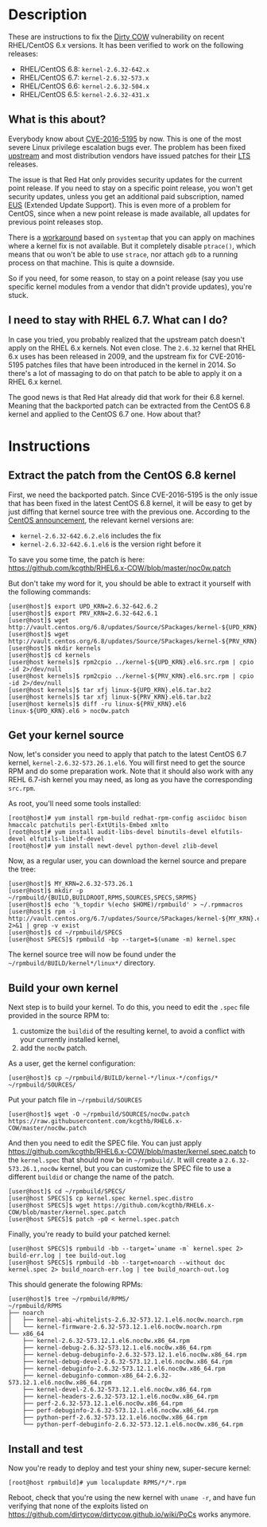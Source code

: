 # Description

These are instructions to fix the [Dirty COW](https://dirtycow.ninja) vulnerability on recent RHEL/CentOS 6.x versions.
It has been verified to work on the following releases:
* RHEL/CentOS 6.8: `kernel-2.6.32-642.x`
* RHEL/CentOS 6.7: `kernel-2.6.32-573.x`
* RHEL/CentOS 6.6: `kernel-2.6.32-504.x`
* RHEL/CentOS 6.5: `kernel-2.6.32-431.x`

## What is this about?

Everybody know about [CVE-2016-5195](https://access.redhat.com/security/vulnerabilities/2706661) by now. This is one of the most severe Linux privilege escalation bugs ever.  The problem has been fixed [upstream](https://git.kernel.org/cgit/linux/kernel/git/torvalds/linux.git/commit/?id=19be0eaffa3ac7d8eb6784ad9bdbc7d67ed8e619) and most distribution vendors have issued patches for their [LTS](https://en.wikipedia.org/wiki/Long-term_support) releases.

The issue is that Red Hat only provides security updates for the current point release. If you need to stay on a specific point release, you won't get security updates, unless you get an additional paid subscription, named [EUS](https://access.redhat.com/support/policy/updates/errata#Extended_Update_Support) (Extended Update Support). This is even more of a problem for CentOS, since when a new point release is made available, all updates for previous point releases stop.

There is a [workaround](bugzilla.redhat.com/show_bug.cgi?id=1384344#c13) based on `systemtap` that you can apply on machines where a kernel fix is not available. But it completely disable `ptrace()`, which means that ou won't be able to use `strace`, nor attach `gdb` to a running process on that machine. This is quite a downside.

So if you need, for some reason, to stay on a point release (say you use specific kernel modules from a vendor that didn't provide updates), you're stuck.

## I need to stay with RHEL 6.7. What can I do?

In case you tried, you probably realized that the upstream patch doesn't apply on the RHEL 6.x kernels. Not even close. The `2.6.32` kernel that RHEL 6.x uses has been released in 2009, and the upstream fix for CVE-2016-5195 patches files that have been introduced in the kernel in 2014. So there's a lot of massaging to do on that patch to be able to apply it on a RHEL 6.x kernel.

The good news is that Red Hat already did that work for their 6.8 kernel. Meaning that the backported patch can be extracted from the CentOS 6.8 kernel and applied to the CentOS 6.7 one. How about that?

# Instructions

## Extract the patch from the CentOS 6.8 kernel
First, we need the backported patch. Since CVE-2016-5195 is the only issue that has been fixed in the latest CentOS 6.8 kernel, it will be easy to get by just diffing that kernel source tree with the previous one. According to the [CentOS announcement](https://lists.centos.org/pipermail/centos-announce/2016-October/022134.html), the relevant kernel versions are:
* `kernel-2.6.32-642.6.2.el6` includes the fix
* `kernel-2.6.32-642.6.1.el6` is the version right before it

To save you some time, the patch is here: https://github.com/kcgthb/RHEL6.x-COW/blob/master/noc0w.patch

But don't take my word for it, you should be able to extract it yourself with the following commands:
```
[user@host]$ export UPD_KRN=2.6.32-642.6.2
[user@host]$ export PRV_KRN=2.6.32-642.6.1
[user@host]$ wget http://vault.centos.org/6.8/updates/Source/SPackages/kernel-${UPD_KRN}.el6.src.rpm
[user@host]$ wget http://vault.centos.org/6.8/updates/Source/SPackages/kernel-${PRV_KRN}.el6.src.rpm
[user@host]$ mkdir kernels
[user@host]$ cd kernels
[user@host kernels]$ rpm2cpio ../kernel-${UPD_KRN}.el6.src.rpm | cpio -id 2>/dev/null
[user@host kernels]$ rpm2cpio ../kernel-${PRV_KRN}.el6.src.rpm | cpio -id 2>/dev/null
[user@host kernels]$ tar xfj linux-${UPD_KRN}.el6.tar.bz2
[user@host kernels]$ tar xfj linux-${PRV_KRN}.el6.tar.bz2
[user@host kernels]$ diff -ru linux-${PRV_KRN}.el6 linux-${UPD_KRN}.el6 > noc0w.patch
```

## Get your kernel source
Now, let's consider you need to apply that patch to the latest CentOS 6.7 kernel, `kernel-2.6.32-573.26.1.el6`. You will first need to get the source RPM and do some preparation work. Note that it should also work with any REHL 6.7-ish kernel you may need, as long as you have the corresponding `src.rpm`.

As root, you'll need some tools installed:
```
[root@host]# yum install rpm-build redhat-rpm-config asciidoc bison hmaccalc patchutils perl-ExtUtils-Embed xmlto 
[root@host]# yum install audit-libs-devel binutils-devel elfutils-devel elfutils-libelf-devel
[root@host]# yum install newt-devel python-devel zlib-devel
```
Now, as a regular user, you can download the kernel source and prepare the tree:
```
[user@host]$ MY_KRN=2.6.32-573.26.1
[user@host]$ mkdir -p ~/rpmbuild/{BUILD,BUILDROOT,RPMS,SOURCES,SPECS,SRPMS}
[user@host]$ echo '%_topdir %(echo $HOME)/rpmbuild' > ~/.rpmmacros
[user@host]$ rpm -i http://vault.centos.org/6.7/updates/Source/SPackages/kernel-${MY_KRN}.el6.src.rpm 2>&1 | grep -v exist
[user@host]$ cd ~/rpmbuild/SPECS
[user@host SPECS]$ rpmbuild -bp --target=$(uname -m) kernel.spec
```
The kernel source tree will now be found under the `~/rpmbuild/BUILD/kernel*/linux*/` directory.

## Build your own kernel

Next step is to build your kernel. To do this, you need to edit the `.spec` file provided in the source RPM to:
 1. customize the `buildid` of the resulting kernel, to avoid a conflict with your currently installed kernel,
 2. add the `noc0w` patch.

As a user, get the kernel configuration:
```
[user@host]$ cp ~/rpmbuild/BUILD/kernel-*/linux-*/configs/* ~/rpmbuild/SOURCES/
```
Put your patch file in `~/rpmbuild/SOURCES`
```
[user@host]$ wget -O ~/rpmbuild/SOURCES/noc0w.patch https://raw.githubusercontent.com/kcgthb/RHEL6.x-COW/master/noc0w.patch
```
And then you need to edit the SPEC file. You can just apply https://github.com/kcgthb/RHEL6.x-COW/blob/master/kernel.spec.patch to the `kernel.spec` that should now be in `~/rpmbuild/`. It will create a `2.6.32-573.26.1,noc0w` kernel, but you can customize the SPEC file to use a different `buildid` or change the name of the patch.
```
[user@host]$ cd ~/rpmbuild/SPECS/
[user@host SPECS]$ cp kernel.spec kernel.spec.distro
[user@host SPECS]$ wget https://github.com/kcgthb/RHEL6.x-COW/blob/master/kernel.spec.patch 
[user@host SPECS]$ patch -p0 < kernel.spec.patch
```
Finally, you're ready to build your patched kernel:
```
[user@host SPECS]$ rpmbuild -bb --target=`uname -m` kernel.spec 2> build-err.log | tee build-out.log
[user@host SPECS]$ rpmbuild -bb --target=noarch --without doc kernel.spec 2> build_noarch-err.log | tee build_noarch-out.log
```
This should generate the folowing RPMs:
```
[user@host]$ tree ~/rpmbuild/RPMS/
~/rpmbuild/RPMS
├── noarch
│   ├── kernel-abi-whitelists-2.6.32-573.12.1.el6.noc0w.noarch.rpm
│   └── kernel-firmware-2.6.32-573.12.1.el6.noc0w.noarch.rpm
└── x86_64
    ├── kernel-2.6.32-573.12.1.el6.noc0w.x86_64.rpm
    ├── kernel-debug-2.6.32-573.12.1.el6.noc0w.x86_64.rpm
    ├── kernel-debug-debuginfo-2.6.32-573.12.1.el6.noc0w.x86_64.rpm
    ├── kernel-debug-devel-2.6.32-573.12.1.el6.noc0w.x86_64.rpm
    ├── kernel-debuginfo-2.6.32-573.12.1.el6.noc0w.x86_64.rpm
    ├── kernel-debuginfo-common-x86_64-2.6.32-573.12.1.el6.noc0w.x86_64.rpm
    ├── kernel-devel-2.6.32-573.12.1.el6.noc0w.x86_64.rpm
    ├── kernel-headers-2.6.32-573.12.1.el6.noc0w.x86_64.rpm
    ├── perf-2.6.32-573.12.1.el6.noc0w.x86_64.rpm
    ├── perf-debuginfo-2.6.32-573.12.1.el6.noc0w.x86_64.rpm
    ├── python-perf-2.6.32-573.12.1.el6.noc0w.x86_64.rpm
    └── python-perf-debuginfo-2.6.32-573.12.1.el6.noc0w.x86_64.rpm
```

## Install and test
Now you're ready to deploy and test your shiny new, super-secure kernel:
```
[root@host rpmbuild]# yum localupdate RPMS/*/*.rpm
```

Reboot, check that you're using the new kernel with `uname -r`, and have fun verifying that none of the exploits listed on https://github.com/dirtycow/dirtycow.github.io/wiki/PoCs works anymore.

